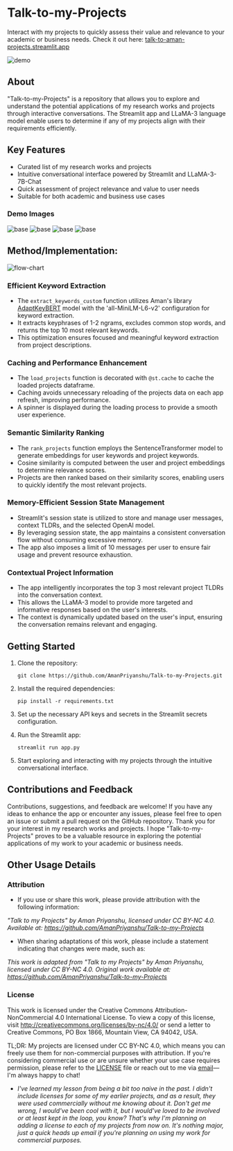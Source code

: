 # Talk-to-my-Projects

Interact with my projects to quickly assess their value and relevance to your academic or business needs. Check it out here: [talk-to-aman-projects.streamlit.app](https://talk-to-aman-projects.streamlit.app/)

![demo](/images/demo.gif)

## About

"Talk-to-my-Projects" is a repository that allows you to explore and understand the potential applications of my research works and projects through interactive conversations. The Streamlit app and LLaMA-3 language model enable users to determine if any of my projects align with their requirements efficiently.

## Key Features

- Curated list of my research works and projects
- Intuitive conversational interface powered by Streamlit and LLaMA-3-7B-Chat
- Quick assessment of project relevance and value to user needs
- Suitable for both academic and business use cases

### Demo Images
![base](/images/base.png)
![base](/images/federated-learning.png)
![base](/images/keywords.png)
![base](/images/differential-privacy.png)

## Method/Implementation:

![flow-chart](/images/flow_chart.png)

### Efficient Keyword Extraction
- The `extract_keywords_custom` function utilizes Aman's library [AdaptKeyBERT](https://github.com/AmanPriyanshu/AdaptKeyBERT) model with the 'all-MiniLM-L6-v2' configuration for keyword extraction.
- It extracts keyphrases of 1-2 ngrams, excludes common stop words, and returns the top 10 most relevant keywords.
- This optimization ensures focused and meaningful keyword extraction from project descriptions.

### Caching and Performance Enhancement
- The `load_projects` function is decorated with `@st.cache` to cache the loaded projects dataframe.
- Caching avoids unnecessary reloading of the projects data on each app refresh, improving performance.
- A spinner is displayed during the loading process to provide a smooth user experience.

### Semantic Similarity Ranking
- The `rank_projects` function employs the SentenceTransformer model to generate embeddings for user keywords and project keywords.
- Cosine similarity is computed between the user and project embeddings to determine relevance scores.
- Projects are then ranked based on their similarity scores, enabling users to quickly identify the most relevant projects.

### Memory-Efficient Session State Management
- Streamlit's session state is utilized to store and manage user messages, context TLDRs, and the selected OpenAI model.
- By leveraging session state, the app maintains a consistent conversation flow without consuming excessive memory.
- The app also imposes a limit of 10 messages per user to ensure fair usage and prevent resource exhaustion.

### Contextual Project Information
- The app intelligently incorporates the top 3 most relevant project TLDRs into the conversation context.
- This allows the LLaMA-3 model to provide more targeted and informative responses based on the user's interests.
- The context is dynamically updated based on the user's input, ensuring the conversation remains relevant and engaging.

## Getting Started

1. Clone the repository:
   ```
   git clone https://github.com/AmanPriyanshu/Talk-to-my-Projects.git
   ```

2. Install the required dependencies:
   ```
   pip install -r requirements.txt
   ```

3. Set up the necessary API keys and secrets in the Streamlit secrets configuration.

4. Run the Streamlit app:
   ```
   streamlit run app.py
   ```

5. Start exploring and interacting with my projects through the intuitive conversational interface.

## Contributions and Feedback

Contributions, suggestions, and feedback are welcome! If you have any ideas to enhance the app or encounter any issues, please feel free to open an issue or submit a pull request on the GitHub repository. Thank you for your interest in my research works and projects. I hope "Talk-to-my-Projects" proves to be a valuable resource in exploring the potential applications of my work to your academic or business needs.

## Other Usage Details

### Attribution

* If you use or share this work, please provide attribution with the following information:

_"Talk to my Projects" by Aman Priyanshu, licensed under CC BY-NC 4.0. Available at: https://github.com/AmanPriyanshu/Talk-to-my-Projects_

* When sharing adaptations of this work, please include a statement indicating that changes were made, such as:

_This work is adapted from "Talk to my Projects" by Aman Priyanshu, licensed under CC BY-NC 4.0. Original work available at: https://github.com/AmanPriyanshu/Talk-to-my-Projects_

### License
This work is licensed under the Creative Commons Attribution-NonCommercial 4.0 International License. To view a copy of this license, visit http://creativecommons.org/licenses/by-nc/4.0/ or send a letter to Creative Commons, PO Box 1866, Mountain View, CA 94042, USA.

TL;DR: My projects are licensed under CC BY-NC 4.0, which means you can freely use them for non-commercial purposes with attribution. If you're considering commercial use or are unsure whether your use case requires permission, please refer to the [LICENSE](/LICENSE) file or reach out to me via [email](amanpriyanshusms2001@gmail.com)—I'm always happy to chat!

* _I've learned my lesson from being a bit too naive in the past. I didn't include licenses for some of my earlier projects, and as a result, they were used commercially without me knowing about it. Don't get me wrong, I would've been cool with it, but I would've loved to be involved or at least kept in the loop, you know? That's why I'm planning on adding a license to each of my projects from now on. It's nothing major, just a quick heads up email if you're planning on using my work for commercial purposes._
